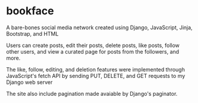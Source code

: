 # bookface
A bare-bones social media network created using Django, JavaScript, Jinja, Bootstrap, and HTML

Users can create posts, edit their posts, delete posts, like posts, follow other users, and view a curated page for posts from the followers, and more.

The like, follow, editing, and deletion features were implemented through JavaScript's fetch API by sending PUT, DELETE, and GET requests to my Django web server

The site also include pagination made avaiable by Django's paginator. 

